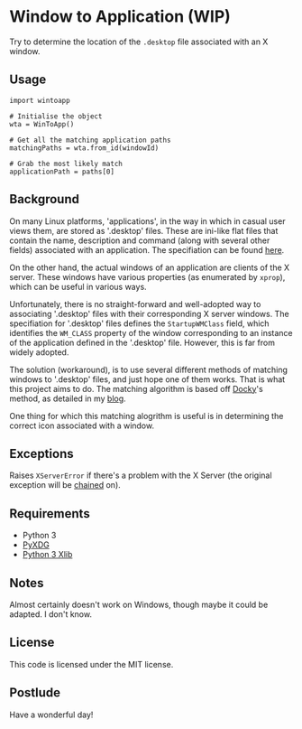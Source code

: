 Window to Application (WIP)
===========================

Try to determine the location of the `.desktop` file associated with an X window.


Usage
-----

    import wintoapp

    # Initialise the object
    wta = WinToApp()

    # Get all the matching application paths
    matchingPaths = wta.from_id(windowId)

    # Grab the most likely match
    applicationPath = paths[0]


Background
----------

On many Linux platforms, 'applications', in the way in which in casual user views them, are stored as '.desktop' files. These are ini-like flat files that contain the name, description and command (along with several other fields) associated with an application. The specifiation can be found [here](http://standards.freedesktop.org/desktop-entry-spec/latest/).

On the other hand, the actual windows of an application are clients of the X server. These windows have various properties (as enumerated by `xprop`), which can be useful in various ways. 

Unfortunately, there is no straight-forward and well-adopted way to associating '.desktop' files with their corresponding X server windows. The specifiation for '.desktop' files defines the `StartupWMClass` field, which identifies the `WM_CLASS` property of the window corresponding to an instance of the application defined in the '.desktop' file. However, this is far from widely adopted.

The solution (workaround), is to use several different methods of matching windows to '.desktop' files, and just hope one of them works. That is what this project aims to do. The matching algorithm is based off [Docky](http://www.go-docky.com/)'s method, as detailed in my [blog](http://blog.samadamday.com/2014/the-algorithm-by-which-docky-determines-the-desktop-file-associated-with-a-window/).

One thing for which this matching alogrithm is useful is in determining the correct icon associated with a window.


Exceptions
----------

Raises `XServerError` if there's a problem with the X Server (the original exception will be [chained](http://legacy.python.org/dev/peps/pep-3134/) on).


Requirements
------------

- Python 3
- [PyXDG](http://freedesktop.org/wiki/Software/pyxdg/)
- [Python 3 Xlib](https://github.com/LiuLang/python3-xlib)


Notes
-----

Almost certainly doesn't work on Windows, though maybe it could be adapted. I don't know.


License
-------

This code is licensed under the MIT license.


Postlude
--------

Have a wonderful day!